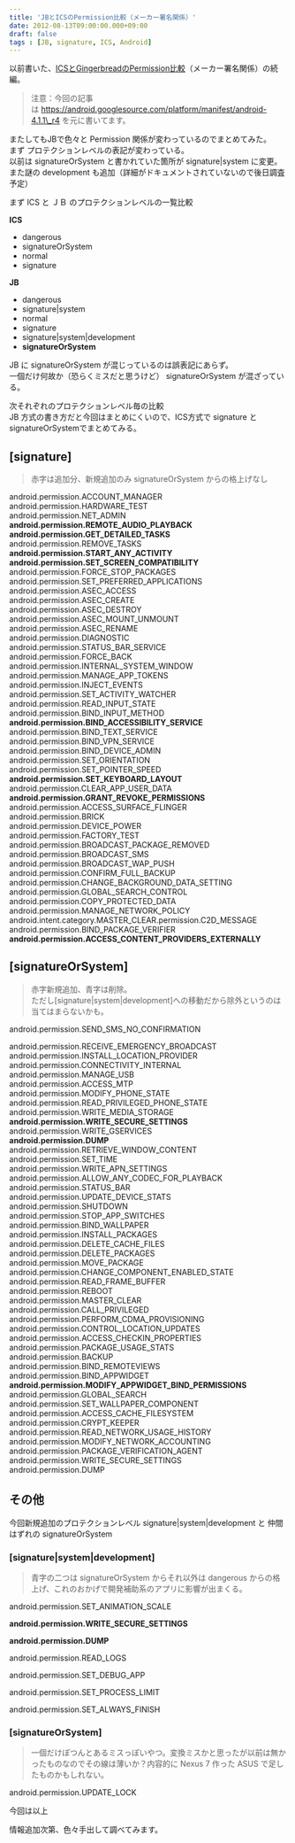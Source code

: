 ```yaml
---
title: 'JBとICSのPermission比較（メーカー署名関係）'
date: 2012-08-13T09:00:00.000+09:00
draft: false
tags : [JB, signature, ICS, Android]
---
```


以前書いた、[ICSとGingerbreadのPermission比較](http://blog.callas1900.net/2011/11/icsgingerbreadpermission.html)（メーカー署名関係）の続編。  
  
  

> 注意：今回の記事は https://android.googlesource.com/platform/manifest/android-4.1.1\_r4 を元に書いてます。

  
またしてもJBで色々と Permission 関係が変わっているのでまとめてみた。  
まず プロテクションレベルの表記が変わっている。  
以前は signatureOrSystem と書かれていた箇所が signature|system に変更。  
また謎の development も追加（詳細がドキュメントされていないので後日調査予定）  
  
まず ICS と ＪＢ のプロテクションレベルの一覧比較  
  
  
**ICS**  
  

*   dangerous
*   signatureOrSystem
*   normal
*   signature

  
**JB**  
  

*   dangerous
*   signature|system
*   normal
*   signature
*   signature|system|development
*   **signatureOrSystem**

  
JB に signatureOrSystem が混じっているのは誤表記にあらず。  
一個だけ何故か（恐らくミスだと思うけど） signatureOrSystem が混ざっている。  
  
次それぞれのプロテクションレベル毎の比較  
JB 方式の書き方だと今回はまとめにくいので、ICS方式で signature と signatureOrSystemでまとめてみる。  
  

**\[signature\]**
-----------------

> 赤字は追加分、新規追加のみ signatureOrSystem からの格上げなし

android.permission.ACCOUNT\_MANAGER  
android.permission.HARDWARE\_TEST  
android.permission.NET\_ADMIN  
**android.permission.REMOTE\_AUDIO\_PLAYBACK**  
**android.permission.GET\_DETAILED\_TASKS**  
android.permission.REMOVE\_TASKS  
**android.permission.START\_ANY\_ACTIVITY**  
**android.permission.SET\_SCREEN\_COMPATIBILITY**  
android.permission.FORCE\_STOP\_PACKAGES  
android.permission.SET\_PREFERRED\_APPLICATIONS  
android.permission.ASEC\_ACCESS  
android.permission.ASEC\_CREATE  
android.permission.ASEC\_DESTROY  
android.permission.ASEC\_MOUNT\_UNMOUNT  
android.permission.ASEC\_RENAME  
android.permission.DIAGNOSTIC  
android.permission.STATUS\_BAR\_SERVICE  
android.permission.FORCE\_BACK  
android.permission.INTERNAL\_SYSTEM\_WINDOW  
android.permission.MANAGE\_APP\_TOKENS  
android.permission.INJECT\_EVENTS  
android.permission.SET\_ACTIVITY\_WATCHER  
android.permission.READ\_INPUT\_STATE  
android.permission.BIND\_INPUT\_METHOD  
**android.permission.BIND\_ACCESSIBILITY\_SERVICE**  
android.permission.BIND\_TEXT\_SERVICE  
android.permission.BIND\_VPN\_SERVICE  
android.permission.BIND\_DEVICE\_ADMIN  
android.permission.SET\_ORIENTATION  
android.permission.SET\_POINTER\_SPEED  
**android.permission.SET\_KEYBOARD\_LAYOUT**  
android.permission.CLEAR\_APP\_USER\_DATA  
**android.permission.GRANT\_REVOKE\_PERMISSIONS**  
android.permission.ACCESS\_SURFACE\_FLINGER  
android.permission.BRICK  
android.permission.DEVICE\_POWER  
android.permission.FACTORY\_TEST  
android.permission.BROADCAST\_PACKAGE\_REMOVED  
android.permission.BROADCAST\_SMS  
android.permission.BROADCAST\_WAP\_PUSH  
android.permission.CONFIRM\_FULL\_BACKUP  
android.permission.CHANGE\_BACKGROUND\_DATA\_SETTING  
android.permission.GLOBAL\_SEARCH\_CONTROL  
android.permission.COPY\_PROTECTED\_DATA  
android.permission.MANAGE\_NETWORK\_POLICY  
android.intent.category.MASTER\_CLEAR.permission.C2D\_MESSAGE  
android.permission.BIND\_PACKAGE\_VERIFIER  
**android.permission.ACCESS\_CONTENT\_PROVIDERS\_EXTERNALLY**  
  

\[signatureOrSystem\]
---------------------

> 赤字新規追加、青字は削除。  
> ただし\[signature|system|development\]への移動だから除外というのは当てはまらないかも。

android.permission.SEND\_SMS\_NO\_CONFIRMATION

android.permission.RECEIVE\_EMERGENCY\_BROADCAST  
android.permission.INSTALL\_LOCATION\_PROVIDER  
android.permission.CONNECTIVITY\_INTERNAL  
android.permission.MANAGE\_USB  
android.permission.ACCESS\_MTP  
android.permission.MODIFY\_PHONE\_STATE  
android.permission.READ\_PRIVILEGED\_PHONE\_STATE  
android.permission.WRITE\_MEDIA\_STORAGE  
**android.permission.WRITE\_SECURE\_SETTINGS**  
android.permission.WRITE\_GSERVICES  
**android.permission.DUMP**  
android.permission.RETRIEVE\_WINDOW\_CONTENT  
android.permission.SET\_TIME  
android.permission.WRITE\_APN\_SETTINGS  
android.permission.ALLOW\_ANY\_CODEC\_FOR\_PLAYBACK  
android.permission.STATUS\_BAR  
android.permission.UPDATE\_DEVICE\_STATS  
android.permission.SHUTDOWN  
android.permission.STOP\_APP\_SWITCHES  
android.permission.BIND\_WALLPAPER  
android.permission.INSTALL\_PACKAGES  
android.permission.DELETE\_CACHE\_FILES  
android.permission.DELETE\_PACKAGES  
android.permission.MOVE\_PACKAGE  
android.permission.CHANGE\_COMPONENT\_ENABLED\_STATE  
android.permission.READ\_FRAME\_BUFFER  
android.permission.REBOOT  
android.permission.MASTER\_CLEAR  
android.permission.CALL\_PRIVILEGED  
android.permission.PERFORM\_CDMA\_PROVISIONING  
android.permission.CONTROL\_LOCATION\_UPDATES  
android.permission.ACCESS\_CHECKIN\_PROPERTIES  
android.permission.PACKAGE\_USAGE\_STATS  
android.permission.BACKUP  
android.permission.BIND\_REMOTEVIEWS  
android.permission.BIND\_APPWIDGET  
**android.permission.MODIFY\_APPWIDGET\_BIND\_PERMISSIONS**  
android.permission.GLOBAL\_SEARCH  
android.permission.SET\_WALLPAPER\_COMPONENT  
android.permission.ACCESS\_CACHE\_FILESYSTEM  
android.permission.CRYPT\_KEEPER  
android.permission.READ\_NETWORK\_USAGE\_HISTORY  
android.permission.MODIFY\_NETWORK\_ACCOUNTING  
android.permission.PACKAGE\_VERIFICATION\_AGENT  
android.permission.WRITE\_SECURE\_SETTINGS  
android.permission.DUMP  
  

その他
---

今回新規追加のプロテクションレベル signature|system|development と 仲間はずれの signatureOrSystem  
  

### \[signature|system|development\]

> 青字の二つは signatureOrSystem からそれ以外は dangerous からの格上げ、これのおかげで開発補助系のアプリに影響が出まくる。

android.permission.SET\_ANIMATION\_SCALE

**android.permission.WRITE\_SECURE\_SETTINGS**

**android.permission.DUMP**

android.permission.READ\_LOGS

android.permission.SET\_DEBUG\_APP

android.permission.SET\_PROCESS\_LIMIT

android.permission.SET\_ALWAYS\_FINISH  
  

### \[signatureOrSystem\]

> 一個だけぽつんとあるミスっぽいやつ。変換ミスかと思ったが以前は無かったものなのでその線は薄いか？内容的に Nexus 7 作った ASUS で足したものかもしれない。

android.permission.UPDATE\_LOCK

  

  

今回は以上

情報追加次第、色々手出して調べてみます。